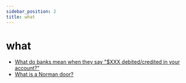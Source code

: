 ```yaml
---
sidebar_position: 2
title: what
---
```


# what

- [What do banks mean when they say "$XXX debited/credited in your account?"](./test)
- [What is a Norman door?](./what-is-a-norman-door)

